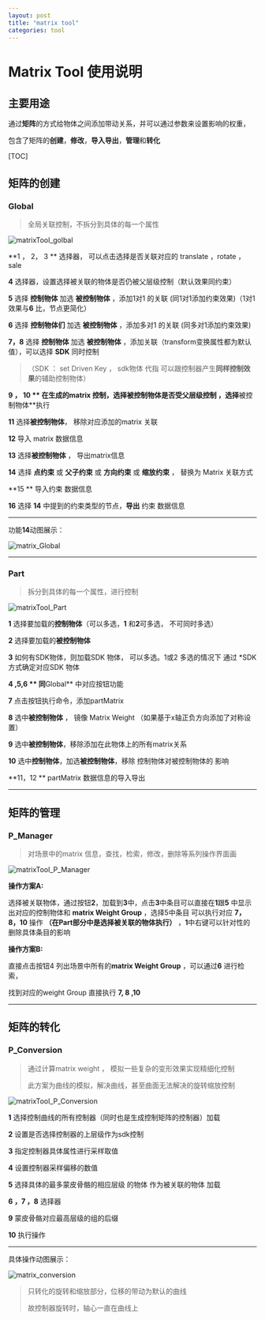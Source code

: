 ```yaml
---
layout: post
title: "matrix tool"
categories: tool
---
```


# Matrix Tool 使用说明

## 主要用途

​        通过**矩阵**的方式给物体之间添加带动关系，并可以通过参数来设置影响的权重，

包含了矩阵的**创建**，**修改**，**导入导出**，**管理**和**转化**

[TOC]

## 矩阵的创建

### Global 

> 全局关联控制，不拆分到具体的每一个属性

![matrixTool_golbal](https://raw.githubusercontent.com/shabbySilence/shabbySilence.github.io/master/images/matrixTool/matrixTool_golbal.png)

**1 ， 2， 3  **  选择器， 可以点击选择是否关联对应的 translate ，rotate ， sale

**4**  选择器，设置选择被关联的物体是否仍被父层级控制（默认效果同约束）

**5** 选择 **控制物体** 加选 **被控制物体** ，添加1对1 的关联 (同1对1添加约束效果)（1对1效果与**6** 比，节点更简化）

**6**  选择 **控制物体们** 加选 **被控制物体** ，添加多对1 的关联 (同多对1添加约束效果)

**7，8**  选择 **控制物体** 加选 **被控制物体** ，添加关联（transform变换属性都为默认值），可以选择 **SDK** 同时控制

> （SDK ： set Driven Key  ， sdk物体 代指 可以跟控制器产生**同样控制效果**的辅助控制物体）

**9 ， 10 ** 在生成的matrix 控制，选择被控制物体是否受父层级控制 ，选择**被控制物体**执行

**11**  选择**被控制物体**， 移除对应添加的matrix 关联

**12** 导入 matrix  数据信息

**13** 选择**被控制物体** ， 导出matrix信息

**14** 选择 **点约束** 或 **父子约束** 或 **方向约束** 或 **缩放约束** ， 替换为 Matrix 关联方式

**15 ** 导入约束 数据信息

**16** 选择 **14** 中提到的约束类型的节点，**导出** 约束 数据信息

***

功能**14**动图展示：



![matrix_Global](https://raw.githubusercontent.com/shabbySilence/shabbySilence.github.io/master/images/matrixTool/matrix_Global.gif)

***

### Part 

> 拆分到具体的每一个属性，进行控制

![matrixTool_Part](https://raw.githubusercontent.com/shabbySilence/shabbySilence.github.io/master/images/matrixTool/matrixTool_Part.png)

**1**  选择要加载的**控制物体**（可以多选，**1** 和**2**可多选，  不可同时多选）

**2** 选择要加载的**被控制物体**

**3** 如何有SDK物体，则加载SDK 物体， 可以多选。1或2 多选的情况下 通过 *SDK 方式确定对应SDK 物体

**4 ,5,6 ** 同**Global**  中对应按钮功能

**7**  点击按钮执行命令，添加partMatrix

**8**  选中**被控制物体** ， 镜像 Matrix Weight （如果基于x轴正负方向添加了对称设置）

**9**  选中**被控制物体**，移除添加在此物体上的所有matrix关系

**10** 选中**控制物体**，加选**被控制物体**，移除 控制物体对被控制物体的 影响

**11，12 **  partMatrix 数据信息的导入导出

***



## 矩阵的管理

### P_Manager

> 对场景中的matrix 信息，查找，检索，修改，删除等系列操作界面画

![matrixTool_P_Manager](https://raw.githubusercontent.com/shabbySilence/shabbySilence.github.io/master/images/matrixTool/matrixTool_P_Manager.png)



**操作方案A:**

选择被关联物体，通过按钮**2**，加载到**3**中，点击**3**中条目可以直接在**1**跟**5** 中显示出对应的控制物体和 **matrix Weight Group** ，选择5中条目 可以执行对应 **7，8，10** 操作 **（在Part部分中是选择被关联的物体执行）** ，**1**中右键可以针对性的删除具体条目的影响

**操作方案B:**

直接点击按钮4 列出场景中所有的**matrix Weight Group** ，可以通过**6** 进行检索，

找到对应的weight Group 直接执行 **7, 8 ,10** 



***

## 矩阵的转化

### P_Conversion

> 通过计算matrix weight  ， 模拟一些复杂的变形效果实现精细化控制
>
> 此方案为曲线的模拟，解决曲线，甚至曲面无法解决的旋转缩放控制

![matrixTool_P_Conversion](https://raw.githubusercontent.com/shabbySilence/shabbySilence.github.io/master/images/matrixTool/matrixTool_P_Conversion.png)

**1** 选择控制曲线的所有控制器（同时也是生成控制矩阵的控制器）加载

**2** 设置是否选择控制器的上层级作为sdk控制

**3** 指定控制器具体属性进行采样取值

**4** 设置控制器采样偏移的数值

**5** 选择具体的最多蒙皮骨骼的相应层级 的物体 作为被关联的物体 加载

**6 ，7 ，8**  选择器

**9**  蒙皮骨骼对应最高层级的组的后缀

**10** 执行操作 

***

具体操作动图展示：

![matrix_conversion](https://raw.githubusercontent.com/shabbySilence/shabbySilence.github.io/master/images/matrixTool/matrix_conversion.gif)



> 只转化的旋转和缩放部分，位移的带动为默认的曲线
>
> 故控制器旋转时，轴心一直在曲线上

